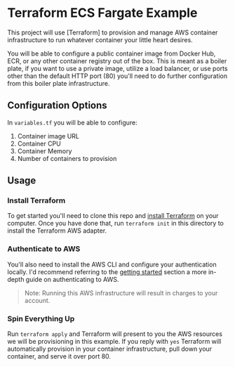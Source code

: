 # Terraform ECS Fargate Example

This project will use [Terraform] to provision and manage AWS container
infrastructure to run whatever container your little heart desires.

You will be able to configure a public container image from Docker Hub, ECR, or
any other container registry out of the box. This is meant as a boiler
plate, if you want to use a private image, utilize a load balancer, or
use ports other than the default HTTP port (80) you'll need to do
further configuration from this boiler plate infrastructure.

## Configuration Options

In `variables.tf` you will be able to configure:

1. Container image URL
2. Container CPU
3. Container Memory
4. Number of containers to provision

## Usage

### Install Terraform
To get started you'll need to clone this repo and [install
Terraform](https://learn.hashicorp.com/terraform/getting-started/install)
on your computer. Once you have done that, run `terraform init` in this
 directory to install the Terraform AWS adapter.

### Authenticate to AWS

You'll also need to install the AWS CLI and configure your authentication
locally. I'd recommend referring to the [getting
started](https://learn.hashicorp.com/terraform/getting-started/build)
section a more in-depth guide on authenticating to AWS.

> Note: Running this AWS infrastructure will result in charges to your
> account.

### Spin Everything Up

Run `terraform apply` and Terraform will present to you the AWS
resources we will be provisioning in this example. If you reply with
`yes` Terraform will automatically provision in your container
infrastructure, pull down your container, and serve it over port 80.

